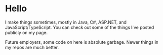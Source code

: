 

<h1>Hello</h1>

I make things sometimes, mostly in Java, C#, ASP.NET, and JavaScript/TypeScript. You can check out some of the things I've posted publicly on my page. 

Future employers, some code on here is absolute garbage. Newer things in my repos are much better.
